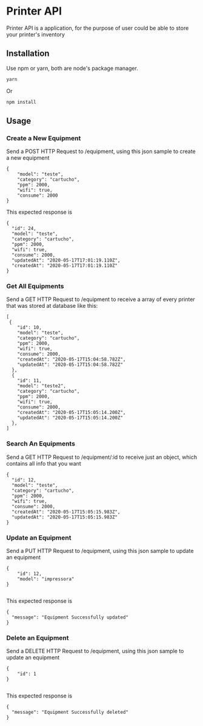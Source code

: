 # Printer API

Printer API is a application, for the purpose of user could be able to store your printer's inventory

## Installation

Use npm or yarn, both are node's package manager.

```bash
yarn
```
Or
```bash
npm install
```

## Usage

### Create a New Equipment <POST Method>

Send a POST HTTP Request to /equipment, using this json sample to create a new equipment
```
{
	"model": "teste",
	"category": "cartucho",
	"ppm": 2000,
	"wifi": true,
	"consume": 2000
}

```
This expected response is 
```
{
  "id": 24,
  "model": "teste",
  "category": "cartucho",
  "ppm": 2000,
  "wifi": true,
  "consume": 2000,
  "updatedAt": "2020-05-17T17:01:19.110Z",
  "createdAt": "2020-05-17T17:01:19.110Z"
}
```

### Get All Equipments <GET Method>

Send a GET HTTP Request to /equipment to receive a array of every printer that was stored at database like this:

```
[
 {
    "id": 10,
    "model": "teste",
    "category": "cartucho",
    "ppm": 2000,
    "wifi": true,
    "consume": 2000,
    "createdAt": "2020-05-17T15:04:58.782Z",
    "updatedAt": "2020-05-17T15:04:58.782Z"
  },
  {
    "id": 11,
    "model": "teste2",
    "category": "cartucho",
    "ppm": 2000,
    "wifi": true,
    "consume": 2000,
    "createdAt": "2020-05-17T15:05:14.200Z",
    "updatedAt": "2020-05-17T15:05:14.200Z"
  },
]
```

### Search An Equipments <GET Method>

Send a GET HTTP Request to /equipment/:id to receive  just an object, which contains all info that you want
```
{
  "id": 12,
  "model": "teste",
  "category": "cartucho",
  "ppm": 2000,
  "wifi": true,
  "consume": 2000,
  "createdAt": "2020-05-17T15:05:15.983Z",
  "updatedAt": "2020-05-17T15:05:15.983Z"
}
```

### Update an Equipment <PUT Method>

Send a PUT HTTP Request to /equipment, using this json sample to update an equipment
```
{
	"id": 12,
	"model": "impressora"
}


```
This expected response is 
```
{
  "message": "Equipment Successfully updated"
}
```

### Delete an Equipment <DELETE Method>

Send a DELETE HTTP Request to /equipment, using this json sample to update an equipment
```
{
	"id": 1
}


```
This expected response is 
```
{
  "message": "Equipment Successfully deleted"
}
```
